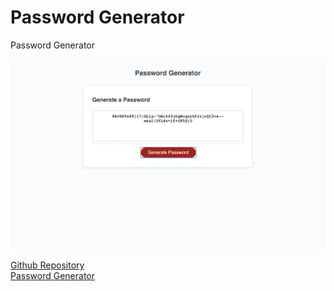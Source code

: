 # Password Generator
Password Generator

![Screenshot](/assets/password-gen-screenshot.png)

[Github Repository](https://github.com/MatteoThomas/03-homework-passwerd-gen)
<br>[Password Generator](https://matteothomas.github.io/03-homework-passwerd-gen/)
